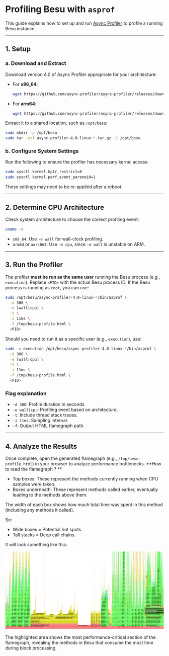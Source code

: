 # Profiling Besu with `asprof`

This guide explains how to set up and run [Async Profiler](https://github.com/jvm-profiling-tools/async-profiler) to profile a running Besu instance.

---

## 1. Setup

### a. Download and Extract

Download version 4.0 of Async Profiler appropriate for your architecture:

- For **x86_64**:
  ```bash
  wget https://github.com/async-profiler/async-profiler/releases/download/v4.0/async-profiler-4.0-linux-x64.tar.gz
  ```
- For **arm64**:
  ```bash
  wget https://github.com/async-profiler/async-profiler/releases/download/v4.0/async-profiler-4.0-linux-arm64.tar.gz
  ```

Extract it to a shared location, such as `/opt/besu`:

```bash
sudo mkdir -p /opt/besu
sudo tar -xzf async-profiler-4.0-linux-*.tar.gz -C /opt/besu
```

### b. Configure System Settings

Run the following to ensure the profiler has necessary kernel access:

```bash
sudo sysctl kernel.kptr_restrict=0
sudo sysctl kernel.perf_event_paranoid=1
```

These settings may need to be re-applied after a reboot.

---

## 2. Determine CPU Architecture

Check system architecture to choose the correct profiling event:

```bash
uname -m
```

- `x86_64`: Use `-e wall` for wall-clock profiling.
- `arm64` or `aarch64`: Use `-e cpu`, since `-e wall` is unstable on ARM.

---

## 3. Run the Profiler

The profiler **must be run as the same user** running the Besu process (e.g., `execution`). Replace `<PID>` with the actual Besu process ID. If the Besu process is running as `root`, you can use:

```bash
sudo /opt/besu/async-profiler-4.0-linux-*/bin/asprof \
  -d 300 \
  -e [wall|cpu] \
  -t \
  -i 11ms \
  -f /tmp/besu-profile.html \
  <PID>
```

Should you need to run it as a specific user (e.g., `execution`), use:

```bash
sudo -u execution /opt/besu/async-profiler-4.0-linux-*/bin/asprof \
  -d 300 \
  -e [wall|cpu] \
  -t \
  -i 11ms \
  -f /tmp/besu-profile.html \
  <PID>
```

### Flag explanation

- `-d 300`: Profile duration in seconds.
- `-e wall|cpu`: Profiling event based on architecture.
- `-t`: Include thread stack traces.
- `-i 11ms`: Sampling interval.
- `-f`: Output HTML flamegraph path.

---

## 4. Analyze the Results

Once complete, open the generated flamegraph (e.g., `/tmp/besu-profile.html`) in your browser to analyze performance bottlenecks.
**How to read the flamegraph ? **

- Top boxes: These represent the methods currently running when CPU samples were taken.
- Boxes underneath: These represent methods called earlier, eventually leading to the methods above them.

The width of each box shows how much total time was spent in this method (including any methods it called).

So:

- Wide boxes = Potential hot spots.
- Tall stacks = Deep call chains.

It will look something like this:

![image](images/flamegraph_01.png)

The highlighted area shows the most performance-critical section of the flamegraph, revealing the methods in Besu that consume the most time during block processing.
